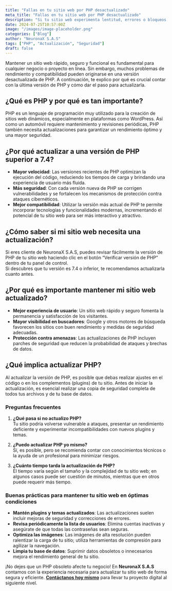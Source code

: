 ```yaml
---
title: "Fallas en tu sitio web por PHP desactualizado"
meta_title: "Fallas en tu sitio web por PHP desactualizado"
description: "Si tu sitio web experimenta lentitud, errores o bloqueos, es posible que tu versión de PHP esté obsoleta y requiera una actualización."
date: 2024-07-25T10:57:00Z
image: "/images/image-placeholder.png"
categories: ["Blog"]
author: "NeuronaX S.A.S"
tags: ["PHP", "Actualización", "Seguridad"]
draft: false
---
```


Mantener un sitio web rápido, seguro y funcional es fundamental para cualquier negocio o proyecto en línea. Sin embargo, muchos problemas de rendimiento y compatibilidad pueden originarse en una versión desactualizada de PHP. A continuación, te explico por qué es crucial contar con la última versión de PHP y cómo dar el paso para actualizarla.

## ¿Qué es PHP y por qué es tan importante?

PHP es un lenguaje de programación muy utilizado para la creación de sitios web dinámicos, especialmente en plataformas como WordPress. Así como un automóvil requiere mantenimiento y revisiones periódicas, PHP también necesita actualizaciones para garantizar un rendimiento óptimo y una mayor seguridad.

## ¿Por qué actualizar a una versión de PHP superior a 7.4?

- **Mayor velocidad**: Las versiones recientes de PHP optimizan la ejecución del código, reduciendo los tiempos de carga y brindando una experiencia de usuario más fluida.
- **Más seguridad**: Con cada versión nueva de PHP se corrigen vulnerabilidades y se fortalecen los mecanismos de protección contra ataques cibernéticos.
- **Mejor compatibilidad**: Utilizar la versión más actual de PHP te permite incorporar tecnologías y funcionalidades modernas, incrementando el potencial de tu sitio web para ser más interactivo y atractivo.

## ¿Cómo saber si mi sitio web necesita una actualización?

Si eres cliente de NeuronaX S.A.S, puedes revisar fácilmente la versión de PHP de tu sitio web haciendo clic en el botón “Verificar versión de PHP” dentro de tu panel de control.  
Si descubres que tu versión es 7.4 o inferior, te recomendamos actualizarla cuanto antes.

## ¿Por qué es importante mantener mi sitio web actualizado?

- **Mejor experiencia de usuario**: Un sitio web rápido y seguro fomenta la permanencia y satisfacción de los visitantes.  
- **Mayor visibilidad en buscadores**: Google y otros motores de búsqueda favorecen los sitios con buen rendimiento y medidas de seguridad adecuadas.  
- **Protección contra amenazas**: Las actualizaciones de PHP incluyen parches de seguridad que reducen la probabilidad de ataques y brechas de datos.

## ¿Qué implica actualizar PHP?

Al actualizar la versión de PHP, es posible que debas realizar ajustes en el código o en los complementos (plugins) de tu sitio. Antes de iniciar la actualización, es esencial realizar una copia de seguridad completa de todos tus archivos y de tu base de datos.

### Preguntas frecuentes

1. **¿Qué pasa si no actualizo PHP?**  
   Tu sitio podría volverse vulnerable a ataques, presentar un rendimiento deficiente y experimentar incompatibilidades con nuevos plugins y temas.

2. **¿Puedo actualizar PHP yo mismo?**  
   Sí, es posible, pero se recomienda contar con conocimientos técnicos o la ayuda de un profesional para minimizar riesgos.

3. **¿Cuánto tiempo tarda la actualización de PHP?**  
   El tiempo varía según el tamaño y la complejidad de tu sitio web; en algunos casos puede ser cuestión de minutos, mientras que en otros puede requerir más tiempo.

### Buenas prácticas para mantener tu sitio web en óptimas condiciones

- **Mantén plugins y temas actualizados**: Las actualizaciones suelen incluir mejoras de seguridad y correcciones de errores.  
- **Revisa periódicamente la lista de usuarios**: Elimina cuentas inactivas y asegúrate de que todas las contraseñas sean seguras.  
- **Optimiza las imágenes**: Las imágenes de alta resolución pueden ralentizar la carga de tu sitio; utiliza herramientas de compresión para agilizar la navegación.  
- **Limpia tu base de datos**: Suprimir datos obsoletos o innecesarios mejora el rendimiento general de tu sitio.

¡No dejes que un PHP obsoleto afecte tu negocio! En **NeuronaX S.A.S** contamos con la experiencia necesaria para actualizar tu sitio web de forma segura y eficiente. [**Contáctanos hoy mismo**](https://api.whatsapp.com/send/?phone=573203478322&text&type=phone_number&app_absent=0) para llevar tu proyecto digital al siguiente nivel.
